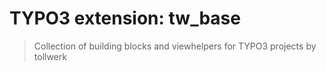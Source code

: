 # TYPO3 extension: tw_base

> Collection of building blocks and viewhelpers for TYPO3 projects by tollwerk
